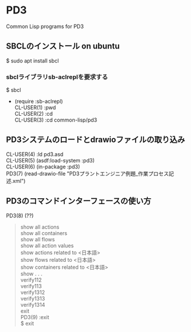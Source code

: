 # PD3
Common Lisp programs for PD3
## SBCLのインストール on ubuntu

$ sudo apt install sbcl

### sbclライブラリsb-aclreplを要求する

$ sbcl<br>
* (require :sb-aclrepl)<br>
CL-USER(1) :pwd<br>
CL-USER(2) :cd<br>
CL-USER(3) :cd common-lisp/pd3<br>

## PD3システムのロードとdrawioファイルの取り込み

CL-USER(4) :ld pd3.asd<br>
CL-USER(5) (asdf:load-system :pd3)<br>
CL-USER(6) (in-package :pd3)<br>
PD3(7) (read-drawio-file "PD3プラントエンジニア例題_作業プロセス記述.xml")<br>

## PD3のコマンドインターフェースの使い方

PD3(8) (??)<br>
> show all actions<br>
> show all containers<br>
> show all flows<br>
> show all action values<br>
> show actions related to <日本語><br>
> show flows related to <日本語><br>
> show containers related to <日本語><br>
> show <ID1> <ID2> <ID3> . . .<br>
> verify112<br>
> verify113<br>
> verify1312<br>
> verify1313<br>
> verify1314<br>
> exit<br>
PD3(9) :exit<br>
$ exit<br>

